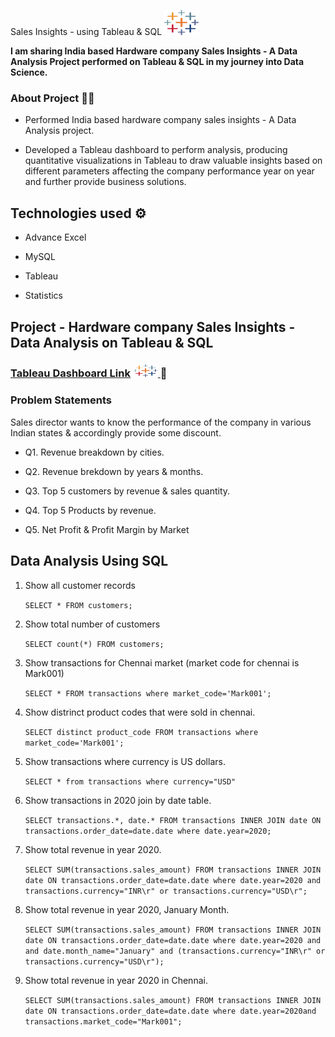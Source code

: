 
Sales Insights - using Tableau & SQL  <img src="https://raw.githubusercontent.com/mrankitgupta/mrankitgupta/a768d6bf0a001f03327578ae12f8867e4056cbaf/tableau-software.svg" alt="tableau" width="55" height="40"/> </a> </h1>

**I am sharing India based Hardware company Sales Insights - A Data Analysis Project performed on Tableau & SQL in my journey into Data Science.** 

### About Project 👨‍💻

- Performed India based hardware company sales insights - A Data Analysis project.

- Developed a Tableau dashboard to perform analysis, producing quantitative visualizations in Tableau to draw valuable insights based on different parameters affecting the company performance year on year and further provide business solutions.

## Technologies used ⚙️

* Advance Excel

* MySQL

* Tableau

* Statistics

## Project - Hardware company Sales Insights - Data Analysis on Tableau & SQL
  
### [Tableau Dashboard Link](https://public.tableau.com/app/profile/aryan.gautam7093/viz/SalesInsights-DataAnalysisProjectusingTableau_17131731939740/Dashboard-RevenueAnalysis?publish=yes) <a href="https://public.tableau.com/views/SalesInsights-DataAnalysisProject/Dashboard-RevenueAnalysis?:language=en-US&:display_count=n&:origin=viz_share_link" target="_blank" rel="noreferrer"> <img src="https://raw.githubusercontent.com/mrankitgupta/mrankitgupta/a768d6bf0a001f03327578ae12f8867e4056cbaf/tableau-software.svg" alt="tableau" width="40" height="20"/> </a>  🔗

### Problem Statements
Sales director wants to know the performance of the company in various Indian states & accordingly provide some discount.

- Q1. Revenue breakdown by cities.

- Q2. Revenue brekdown by years & months.

- Q3. Top 5 customers by revenue & sales quantity.

- Q4. Top 5 Products by revenue.
  
- Q5. Net Profit & Profit Margin by Market

## Data Analysis Using SQL
  
1. Show all customer records

    `SELECT * FROM customers;`

1. Show total number of customers

    `SELECT count(*) FROM customers;`

1. Show transactions for Chennai market (market code for chennai is Mark001)

    `SELECT * FROM transactions where market_code='Mark001';`

1. Show distrinct product codes that were sold in chennai.

    `SELECT distinct product_code FROM transactions where market_code='Mark001';`

1. Show transactions where currency is US dollars.

    `SELECT * from transactions where currency="USD"`

1. Show transactions in 2020 join by date table.

    `SELECT transactions.*, date.* FROM transactions INNER JOIN date ON transactions.order_date=date.date where date.year=2020;`

1. Show total revenue in year 2020.

    `SELECT SUM(transactions.sales_amount) FROM transactions INNER JOIN date ON transactions.order_date=date.date where date.year=2020 and transactions.currency="INR\r" or transactions.currency="USD\r";`
	
1. Show total revenue in year 2020, January Month.

    `SELECT SUM(transactions.sales_amount) FROM transactions INNER JOIN date ON transactions.order_date=date.date where date.year=2020 and and date.month_name="January" and (transactions.currency="INR\r" or transactions.currency="USD\r");`

1. Show total revenue in year 2020 in Chennai.

    `SELECT SUM(transactions.sales_amount) FROM transactions INNER JOIN date ON transactions.order_date=date.date where date.year=2020and transactions.market_code="Mark001";`



  

